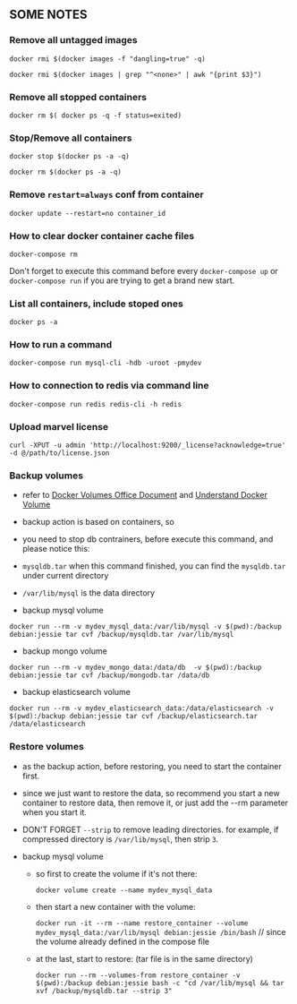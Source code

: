 ## SOME NOTES

### Remove all untagged images

`docker rmi $(docker images -f "dangling=true" -q)`

`docker rmi $(docker images | grep "^<none>" | awk "{print $3}")`

### Remove all stopped containers

`docker rm $( docker ps -q -f status=exited)`

### Stop/Remove all containers

`docker stop $(docker ps -a -q)`

`docker rm $(docker ps -a -q)`

### Remove `restart=always` conf from container

`docker update --restart=no container_id`

### How to clear docker container cache files

`docker-compose rm`

Don't forget to execute this command before every `docker-compose up` or `docker-compose run` if you are trying to get a brand new start.

### List all containers, include stoped ones

`docker ps -a`

### How to run a command

`docker-compose run mysql-cli -hdb -uroot -pmydev`

### How to connection to redis via command line

`docker-compose run redis redis-cli -h redis`

### Upload marvel license

`curl -XPUT -u admin 'http://localhost:9200/_license?acknowledge=true' -d @/path/to/license.json`

### Backup volumes

* refer to [Docker Volumes Office Document](https://docs.docker.com/engine/tutorials/dockervolumes/) and [Understand Docker Volume](http://container-solutions.com/understanding-volumes-docker/)

* backup action is based on containers, so
* you need to stop db contrainers, before execute this command, and please notice this:
* `mysqldb.tar` when this command finished, you can find the `mysqldb.tar` under current directory
* `/var/lib/mysql` is the data directory

* backup mysql volume

`docker run --rm -v mydev_mysql_data:/var/lib/mysql -v $(pwd):/backup debian:jessie tar cvf /backup/mysqldb.tar /var/lib/mysql`

* backup mongo volume

`docker run --rm -v mydev_mongo_data:/data/db  -v $(pwd):/backup debian:jessie tar cvf /backup/mongodb.tar /data/db`

* backup elasticsearch volume

`docker run --rm -v mydev_elasticsearch_data:/data/elasticsearch -v $(pwd):/backup debian:jessie tar cvf /backup/elasticsearch.tar /data/elasticsearch`

### Restore volumes

* as the backup action, before restoring, you need to start the container first.
* since we just want to restore the data, so recommend you start a new container to restore data, then remove it, or just add the --rm parameter when you start it.
* DON'T FORGET `--strip` to remove leading directories. for example, if compressed directory is `/var/lib/mysql`, then strip `3`.

* backup mysql volume

    * so first to create the volume if it's not there:

        `docker volume create --name mydev_mysql_data`

    * then start a new container with the volume:

        `docker run -it --rm --name restore_container --volume mydev_mysql_data:/var/lib/mysql debian:jessie /bin/bash` // since the volume already defined in the compose file

    * at the last, start to restore: (tar file is in the same directory)

        `docker run --rm --volumes-from restore_container -v $(pwd):/backup debian:jessie bash -c "cd /var/lib/mysql && tar xvf /backup/mysqldb.tar --strip 3"`
